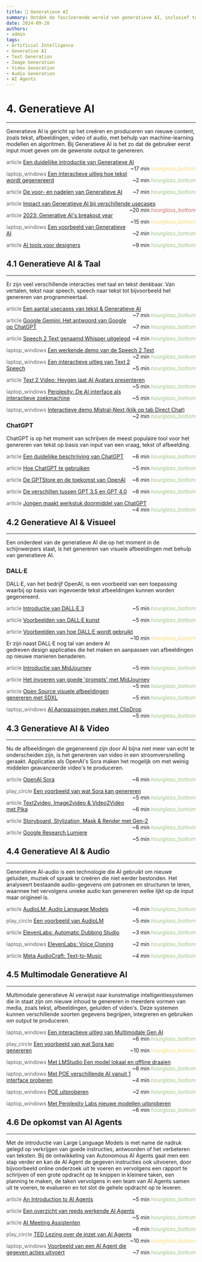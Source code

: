 ```yaml
---
title: 🎨 Generatieve AI
summary: Ontdek de fascinerende wereld van generatieve AI, inclusief toepassingen in tekst, beeld, video, en audio, met een blik op de toekomst van AI-agents.
date: 2024-09-20
authors:
- admin
tags:
- Artificial Intelligence
- Generative AI
- Text Generation
- Image Generation
- Video Generation
- Audio Generation
- AI Agents
---
```


# 4. Generatieve AI

---

Generatieve AI is gericht op het creëren en produceren van nieuwe content, zoals tekst, afbeeldingen, video of audio, met behulp van machine-learning modellen en algoritmen. Bij Generatieve AI is het zo dat de gebruiker eerst input moet geven om de gewenste output te genereren.

<span class="material-symbols-outlined" style="color: #5f6368;">article</span> [Een duidelijke introductie van Generatieve AI](https://example.com/intro-generative-ai) <span style="float: right;">~17 min <i class="material-icons" style="color: #F9DB78;">hourglass_bottom</i></span>

<span class="material-symbols-outlined" style="color: #5f6368;">laptop_windows</span> [Een interactieve uitleg hoe tekst wordt gegenereerd](https://example.com/interactive-text-generation) <span style="float: right;">~2 min <i class="material-icons" style="color: #9DC384;">hourglass_bottom</i></span>

<span class="material-symbols-outlined" style="color: #5f6368;">article</span> [De voor- en nadelen van Generatieve AI](https://example.com/pros-cons-generative-ai) <span style="float: right;">~7 min <i class="material-icons" style="color: #9DC384;">hourglass_bottom</i></span>

<span class="material-symbols-outlined" style="color: #5f6368;">article</span> [Impact van Generatieve AI bij verschillende usecases](https://example.com/generative-ai-impact) <span style="float: right;">~20 min <i class="material-icons" style="color: #D16D6A;">hourglass_bottom</i></span>

<span class="material-symbols-outlined" style="color: #5f6368;">article</span> [2023: Generative AI's breakout year](https://example.com/generative-ai-2023) <span style="float: right;">~15 min <i class="material-icons" style="color: #F9DB78;">hourglass_bottom</i></span>

<span class="material-symbols-outlined" style="color: #5f6368;">laptop_windows</span> [Een voorbeeld van Generatieve AI](https://example.com/generative-ai-example) <span style="float: right;">~2 min <i class="material-icons" style="color: #9DC384;">hourglass_bottom</i></span>

<span class="material-symbols-outlined" style="color: #5f6368;">article</span> [AI tools voor designers](https://example.com/ai-tools-designers) <span style="float: right;">~9 min <i class="material-icons" style="color: #9DC384;">hourglass_bottom</i></span>

## 4.1 Generatieve AI & Taal

---

Er zijn veel verschillende interacties met taal en tekst denkbaar. Van vertalen, tekst naar speech, speech naar tekst tot bijvoorbeeld het genereren van programmeertaal.

<span class="material-symbols-outlined" style="color: #5f6368;">article</span> [Een aantal usecases van tekst & Generatieve AI](https://example.com/text-generative-ai-usecases) <span style="float: right;">~7 min <i class="material-icons" style="color: #9DC384;">hourglass_bottom</i></span>

<span class="material-symbols-outlined" style="color: #5f6368;">article</span> [Google Gemini: Het antwoord van Google op ChatGPT](https://example.com/google-gemini) <span style="float: right;">~7 min <i class="material-icons" style="color: #9DC384;">hourglass_bottom</i></span>

<span class="material-symbols-outlined" style="color: #5f6368;">article</span> [Speech 2 Text genaamd Whisper uitgelegd](https://example.com/whisper-explained) <span style="float: right;">~4 min <i class="material-icons" style="color: #9DC384;">hourglass_bottom</i></span>

<span class="material-symbols-outlined" style="color: #5f6368;">laptop_windows</span> [Een werkende demo van de Speech 2 Text](https://example.com/speech-to-text-demo) <span style="float: right;">~2 min <i class="material-icons" style="color: #9DC384;">hourglass_bottom</i></span>

<span class="material-symbols-outlined" style="color: #5f6368;">laptop_windows</span> [Een interactieve uitleg van Text 2 Speech](https://example.com/text-to-speech-interactive) <span style="float: right;">~5 min <i class="material-icons" style="color: #9DC384;">hourglass_bottom</i></span>

<span class="material-symbols-outlined" style="color: #5f6368;">article</span> [Text 2 Video: Heygen laat AI Avatars presenteren](https://example.com/heygen-ai-avatars) <span style="float: right;">~5 min <i class="material-icons" style="color: #9DC384;">hourglass_bottom</i></span>

<span class="material-symbols-outlined" style="color: #5f6368;">laptop_windows</span> [Perplexity: De AI interface als interactieve zoekmachine](https://example.com/perplexity-ai) <span style="float: right;">~5 min <i class="material-icons" style="color: #9DC384;">hourglass_bottom</i></span>

<span class="material-symbols-outlined" style="color: #5f6368;">laptop_windows</span> [Interactieve demo Mistral-Next (klik op tab Direct Chat)](https://example.com/mistral-next-demo) <span style="float: right;">~2 min <i class="material-icons" style="color: #9DC384;">hourglass_bottom</i></span>

### ChatGPT

ChatGPT is op het moment van schrijven de meest populaire tool voor het genereren van tekst op basis van input van een vraag, tekst of afbeelding.

<span class="material-symbols-outlined" style="color: #5f6368;">article</span> [Een duidelijke beschrijving van ChatGPT](https://example.com/chatgpt-explained) <span style="float: right;">~6 min <i class="material-icons" style="color: #9DC384;">hourglass_bottom</i></span>

<span class="material-symbols-outlined" style="color: #5f6368;">article</span> [Hoe ChatGPT te gebruiken](https://example.com/how-to-use-chatgpt) <span style="float: right;">~5 min <i class="material-icons" style="color: #9DC384;">hourglass_bottom</i></span>

<span class="material-symbols-outlined" style="color: #5f6368;">article</span> [De GPTStore en de toekomst van OpenAI](https://example.com/gptstore-openai-future) <span style="float: right;">~6 min <i class="material-icons" style="color: #9DC384;">hourglass_bottom</i></span>

<span class="material-symbols-outlined" style="color: #5f6368;">article</span> [De verschillen tussen GPT 3.5 en GPT 4.0](https://example.com/gpt-3-5-vs-4-0) <span style="float: right;">~6 min <i class="material-icons" style="color: #9DC384;">hourglass_bottom</i></span>

<span class="material-symbols-outlined" style="color: #5f6368;">article</span> [Jongen maakt werkstuk doormiddel van ChatGPT](https://example.com/student-chatgpt-homework) <span style="float: right;">~4 min <i class="material-icons" style="color: #9DC384;">hourglass_bottom</i></span>

## 4.2 Generatieve AI & Visueel

---

Een onderdeel van de generatieve AI die op het moment in de schijnwerpers staat, is het genereren van visuele afbeeldingen met behulp van generatieve AI.

### DALL·E

DALL·E, van het bedrijf OpenAI, is een voorbeeld van een toepassing waarbij op basis van ingevoerde tekst afbeeldingen kunnen worden gegenereerd.

<span class="material-symbols-outlined" style="color: #5f6368;">article</span> [Introductie van DALL·E 3](https://example.com/dalle-3-intro) <span style="float: right;">~5 min <i class="material-icons" style="color: #9DC384;">hourglass_bottom</i></span>

<span class="material-symbols-outlined" style="color: #5f6368;">article</span> [Voorbeelden van DALL·E kunst](https://example.com/dalle-art-examples) <span style="float: right;">~5 min <i class="material-icons" style="color: #9DC384;">hourglass_bottom</i></span>

<span class="material-symbols-outlined" style="color: #5f6368;">article</span> [Voorbeelden van hoe DALL·E wordt gebruikt](https://example.com/dalle-usage-examples) <span style="float: right;">~10 min <i class="material-icons" style="color: #F9DB78;">hourglass_bottom</i></span>

Er zijn naast DALL·E nog tal van andere AI gedreven design applicaties die het maken en aanpassen van afbeeldingen op nieuwe manieren benaderen.

<span class="material-symbols-outlined" style="color: #5f6368;">article</span> [Introductie van MidJourney](https://example.com/midjourney-intro) <span style="float: right;">~5 min <i class="material-icons" style="color: #9DC384;">hourglass_bottom</i></span>

<span class="material-symbols-outlined" style="color: #5f6368;">article</span> [Het invoeren van goede 'prompts' met MidJourney](https://example.com/midjourney-prompts) <span style="float: right;">~5 min <i class="material-icons" style="color: #9DC384;">hourglass_bottom</i></span>

<span class="material-symbols-outlined" style="color: #5f6368;">article</span> [Open Source visuele afbeeldingen genereren met SDXL](https://example.com/sdxl-image-generation) <span style="float: right;">~5 min <i class="material-icons" style="color: #9DC384;">hourglass_bottom</i></span>

<span class="material-symbols-outlined" style="color: #5f6368;">laptop_windows</span> [AI Aanpassingen maken met ClipDrop](https://example.com/clipdrop-ai-edits) <span style="float: right;">~5 min <i class="material-icons" style="color: #9DC384;">hourglass_bottom</i></span>

## 4.3 Generatieve AI & Video

---

Nu de afbeeldingen die gegenereerd zijn door AI bijna niet meer van echt te onderscheiden zijn, is het genereren van video in een stroomversnelling geraakt. Applicaties als OpenAI's Sora maken het mogelijk om met weinig middelen geavanceerde video's te produceren.

<span class="material-symbols-outlined" style="color: #5f6368;">article</span> [OpenAI Sora](https://example.com/openai-sora) <span style="float: right;">~6 min <i class="material-icons" style="color: #9DC384;">hourglass_bottom</i></span>

<span class="material-symbols-outlined" style="color: #5f6368;">play_circle</span> [Een voorbeeld van wat Sora kan genereren](https://example.com/sora-example) <span style="float: right;">~5 min <i class="material-icons" style="color: #9DC384;">hourglass_bottom</i></span>

<span class="material-symbols-outlined" style="color: #5f6368;">article</span> [Text2video, Image2video & Video2Video met Pika](https://example.com/pika-video-generation) <span style="float: right;">~6 min <i class="material-icons" style="color: #9DC384;">hourglass_bottom</i></span>

<span class="material-symbols-outlined" style="color: #5f6368;">article</span> [Storyboard, Stylization, Mask & Render met Gen-2](https://example.com/gen-2-video-tools) <span style="float: right;">~6 min <i class="material-icons" style="color: #9DC384;">hourglass_bottom</i></span>

<span class="material-symbols-outlined" style="color: #5f6368;">article</span> [Google Research Lumiere](https://example.com/google-lumiere) <span style="float: right;">~5 min <i class="material-icons" style="color: #9DC384;">hourglass_bottom</i></span>

## 4.4 Generatieve AI & Audio

---

Generatieve AI-audio is een technologie die AI gebruikt om nieuwe geluiden, muziek of spraak te creëren die niet eerder bestonden. Het analyseert bestaande audio-gegevens om patronen en structuren te leren, waarmee het vervolgens unieke audio kan genereren welke lijkt op de input maar origineel is.

<span class="material-symbols-outlined" style="color: #5f6368;">article</span> [AudioLM: Audio Language Models](https://example.com/audiolm) <span style="float: right;">~6 min <i class="material-icons" style="color: #9DC384;">hourglass_bottom</i></span>

<span class="material-symbols-outlined" style="color: #5f6368;">play_circle</span> [Een voorbeeld van AudioLM](https://example.com/audiolm-example) <span style="float: right;">~5 min <i class="material-icons" style="color: #9DC384;">hourglass_bottom</i></span>

<span class="material-symbols-outlined" style="color: #5f6368;">article</span> [ElevenLabs: Automatic Dubbing Studio](https://example.com/elevenlabs-dubbing) <span style="float: right;">~3 min <i class="material-icons" style="color: #9DC384;">hourglass_bottom</i></span>

<span class="material-symbols-outlined" style="color: #5f6368;">laptop_windows</span> [ElevenLabs: Voice Cloning](https://example.com/elevenlabs-voice-cloning) <span style="float: right;">~2 min <i class="material-icons" style="color: #9DC384;">hourglass_bottom</i></span>

<span class="material-symbols-outlined" style="color: #5f6368;">article</span> [Meta AudioCraft: Text-to-Music](https://example.com/meta-audiocraft) <span style="float: right;">~4 min <i class="material-icons" style="color: #9DC384;">hourglass_bottom</i></span>

## 4.5 Multimodale Generatieve AI

---

Multimodale generatieve AI verwijst naar kunstmatige intelligentiesystemen die in staat zijn om nieuwe inhoud te genereren in meerdere vormen van media, zoals tekst, afbeeldingen, geluiden of video's. Deze systemen kunnen verschillende soorten gegevens begrijpen, integreren en gebruiken om output te produceren.

<span class="material-symbols-outlined" style="color: #5f6368;">laptop_windows</span> [Een interactieve uitleg van Multimodale Gen AI](https://example.com/multimodal-gen-ai-interactive) <span style="float: right;">~6 min <i class="material-icons" style="color: #9DC384;">hourglass_bottom</i></span>

<span class="material-symbols-outlined" style="color: #5f6368;">play_circle</span> [Een voorbeeld van wat Sora kan genereren](https://example.com/sora-multimodal-example) <span style="float: right;">~10 min <i class="material-icons" style="color: #F9DB78;">hourglass_bottom</i></span>

<span class="material-symbols-outlined" style="color: #5f6368;">laptop_windows</span> [Met LMStudio Een model lokaal en offline draaien](https://example.com/lmstudio-local-model) <span style="float: right;">~6 min <i class="material-icons" style="color: #9DC384;">hourglass_bottom</i></span>

<span class="material-symbols-outlined" style="color: #5f6368;">laptop_windows</span> [Met POE verschillende AI vanuit 1 interface proberen](https://example.com/poe-ai-interface) <span style="float: right;">~4 min <i class="material-icons" style="color: #9DC384;">hourglass_bottom</i></span>

<span class="material-symbols-outlined" style="color: #5f6368;">laptop_windows</span> [POE uitproberen](https://example.com/try-poe) <span style="float: right;">~2 min <i class="material-icons" style="color: #9DC384;">hourglass_bottom</i></span>

<span class="material-symbols-outlined" style="color: #5f6368;">laptop_windows</span> [Met Perplexity Labs nieuwe modellen uitproberen](https://example.com/perplexity-labs-models) <span style="float: right;">~6 min <i class="material-icons" style="color: #9DC384;">hourglass_bottom</i></span>

## 4.6 De opkomst van AI Agents

---

Met de introductie van Large Language Models is met name de nadruk gelegd op verkrijgen van goede instructies, antwoorden of het verbeteren van teksten. Bij de ontwikkeling van Autonomous AI Agents gaat men een stap verder en kan de AI Agent de gegeven instructies ook uitvoeren, door bijvoorbeeld online onderzoek uit te voeren en vervolgens een rapport te schrijven of een grote opdracht op te knippen in kleinere taken, een planning te maken, de taken vervolgens in een team van AI Agents samen uit te voeren, te evalueren en tot slot de gehele opdracht op te leveren.

<span class="material-symbols-outlined" style="color: #5f6368;">article</span> [An Introduction to AI Agents](https://example.com/intro-ai-agents) <span style="float: right;">~5 min <i class="material-icons" style="color: #9DC384;">hourglass_bottom</i></span>

<span class="material-symbols-outlined" style="color: #5f6368;">article</span> [Een overzicht van reeds werkende AI Agents](https://example.com/working-ai-agents) <span style="float: right;">~5 min <i class="material-icons" style="color: #9DC384;">hourglass_bottom</i></span>

<span class="material-symbols-outlined" style="color: #5f6368;">article</span> [AI Meeting Assistenten](https://example.com/ai-meeting-assistants) <span style="float: right;">~6 min <i class="material-icons" style="color: #9DC384;">hourglass_bottom</i></span>

<span class="material-symbols-outlined" style="color: #5f6368;">play_circle</span> [TED Lezing over de inzet van AI Agents](https://example.com/ted-ai-agents) <span style="float: right;">~10 min <i class="material-icons" style="color: #F9DB78;">hourglass_bottom</i></span>

<span class="material-symbols-outlined" style="color: #5f6368;">laptop_windows</span> [Voorbeeld van een AI Agent die gegeven acties uitvoert](https://example.com/ai-agent-demo) <span style="float: right;">~7 min <i class="material-icons" style="color: #9DC384;">hourglass_bottom</i></span>